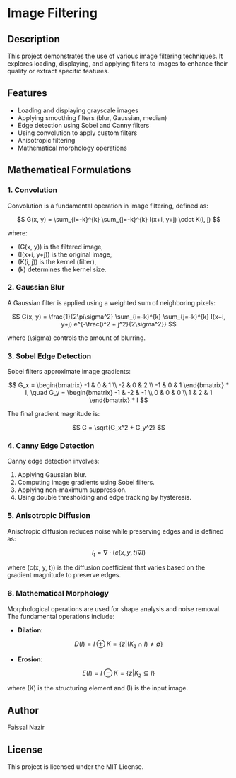 # Image Filtering 

## Description

This project demonstrates the use of various image filtering techniques. It explores loading, displaying, and applying filters to images to enhance their quality or extract specific features.

## Features

- Loading and displaying grayscale images
- Applying smoothing filters (blur, Gaussian, median)
- Edge detection using Sobel and Canny filters
- Using convolution to apply custom filters
- Anisotropic filtering
- Mathematical morphology operations

## Mathematical Formulations

### 1. Convolution

Convolution is a fundamental operation in image filtering, defined as:

$$
G(x, y) = \sum_{i=-k}^{k} \sum_{j=-k}^{k} I(x+i, y+j) \cdot K(i, j)
$$

where:

- \(G(x, y)\) is the filtered image,
- \(I(x+i, y+j)\) is the original image,
- \(K(i, j)\) is the kernel (filter),
- \(k\) determines the kernel size.

### 2. Gaussian Blur

A Gaussian filter is applied using a weighted sum of neighboring pixels:

$$
G(x, y) = \frac{1}{2\pi\sigma^2} \sum_{i=-k}^{k} \sum_{j=-k}^{k} I(x+i, y+j) e^{-\frac{i^2 + j^2}{2\sigma^2}}
$$

where \(\sigma\) controls the amount of blurring.

### 3. Sobel Edge Detection

Sobel filters approximate image gradients:

$$
G_x = \begin{bmatrix} -1 & 0 & 1 \\ -2 & 0 & 2 \\ -1 & 0 & 1 \end{bmatrix} * I, \quad G_y = \begin{bmatrix} -1 & -2 & -1 \\ 0 & 0 & 0 \\ 1 & 2 & 1 \end{bmatrix} * I
$$

The final gradient magnitude is:

$$
G = \sqrt{G_x^2 + G_y^2}
$$

### 4. Canny Edge Detection

Canny edge detection involves:

1. Applying Gaussian blur.
2. Computing image gradients using Sobel filters.
3. Applying non-maximum suppression.
4. Using double thresholding and edge tracking by hysteresis.

### 5. Anisotropic Diffusion

Anisotropic diffusion reduces noise while preserving edges and is defined as:

$$
I_t = \nabla \cdot (c(x, y, t) \nabla I)
$$

where \(c(x, y, t)\) is the diffusion coefficient that varies based on the gradient magnitude to preserve edges.

### 6. Mathematical Morphology

Morphological operations are used for shape analysis and noise removal. The fundamental operations include:

- **Dilation**:

$$
D(I) = I \oplus K = \{z | (K_z \cap I) \neq \emptyset \}
$$

- **Erosion**:

$$
E(I) = I \ominus K = \{z | K_z \subseteq I \}
$$

where \(K\) is the structuring element and \(I\) is the input image.





## Author

Faissal Nazir

## License

This project is licensed under the MIT License.

